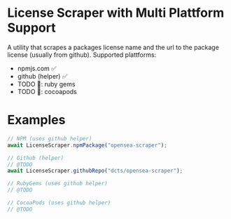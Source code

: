 # License Scraper with Multi Plattform Support
A utility that scrapes a packages license name and the url to the package license (usually from github). Supported plattforms:
- npmjs.com ✅
- github (helper) ✅
- TODO 👷: ruby gems 
- TODO 👷: cocoapods 

# Examples
```js
// NPM (uses github helper)
await LicenseScraper.npmPackage("opensea-scraper");

// Github (helper)
// @TODO
await LicenseScraper.githubRepo("dcts/opensea-scraper");

// RubyGems (uses github helper)
// @TODO

// CocoaPods (uses github helper)
// @TODO
```

